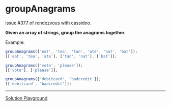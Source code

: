 # groupAnagrams

[issue #377 of rendezvous with cassidoo.](https://buttondown.com/cassidoo/archive/simplicity-is-the-ultimate-sophistication/)

**Given an array of strings, group the anagrams together.**

Example:

```ts
groupAnagrams(['eat', 'tea', 'tan', 'ate', 'nat', 'bat']);
[['eat', 'tea', 'ate'], ['tan', 'nat'], ['bat']];

groupAnagrams(['vote', 'please']);
[['vote'], ['please']];

groupAnagrams(['debitcard', 'badcredit']);
[['debitcard', 'badcredit']];
```

---

[Solution Playground](https://tsplay.dev/N7DvBm)
